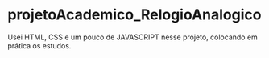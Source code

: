 # projetoAcademico_RelogioAnalogico
Usei HTML, CSS e um pouco de JAVASCRIPT nesse projeto, colocando em prática os estudos.
